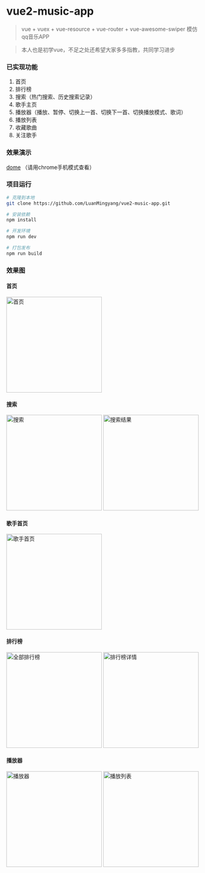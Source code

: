 # vue2-music-app

> vue + vuex + vue-resource + vue-router + vue-awesome-swiper 模仿qq音乐APP

> 本人也是初学vue，不足之处还希望大家多多指教，共同学习进步

### 已实现功能
1. 首页
2. 排行榜
3. 搜索（热门搜索、历史搜索记录）
4. 歌手主页
5. 播放器（播放、暂停、切换上一首、切换下一首、切换播放模式、歌词）
6. 播放列表
7. 收藏歌曲
8. 关注歌手

### 效果演示

[dome](https://luanmingyang.github.io/vue2-music-app/dist/index.html) （请用chrome手机模式查看）

### 项目运行

``` bash
# 克隆到本地
git clone https://github.com/LuanMingyang/vue2-music-app.git

# 安装依赖
npm install

# 开发环境
npm run dev

# 打包发布
npm run build
```

### 效果图

#### 首页

<img width="250" src="https://github.com/LuanMingyang/vue2-music-app/raw/master/preview/musicHall.png" alt="首页"/>

#### 搜索

<img width="250" src="https://github.com/LuanMingyang/vue2-music-app/raw/master/preview/search2.png" alt="搜索"/> <img width="250" src="https://github.com/LuanMingyang/vue2-music-app/raw/master/preview/search.png" alt="搜索结果"/>

#### 歌手首页

<img width="250" src="https://github.com/LuanMingyang/vue2-music-app/raw/master/preview/singer.png" alt="歌手首页"/>

#### 排行榜

<img width="250" src="https://github.com/LuanMingyang/vue2-music-app/raw/master/preview/rank.png" alt="全部排行榜"/> <img width="250" src="https://github.com/LuanMingyang/vue2-music-app/raw/master/preview/rank2.png" alt="排行榜详情"/>

#### 播放器

<img width="250" src="https://github.com/LuanMingyang/vue2-music-app/raw/master/preview/player.png" alt="播放器"/> <img width="250" src="https://github.com/LuanMingyang/vue2-music-app/raw/master/preview/playlist.png" alt="播放列表"/>